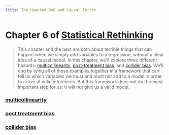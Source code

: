 ```yaml
---
title: The Haunted DAG and Causal Terror
---
```


# Chapter 6 of [Statistical Rethinking](notes/statistics/Statistical-Rethinking.md)

>This chapter and the next are both about terrible things that can happen when we simply add variables to a regression, without a clear idea of a causal model. In this chapter, we’ll explore three different hazards: [multicollinearity](notes/statistics/multicollinearity.md), [post-treatment bias](notes/statistics/post-treatment-bias.md), and [collider bias](notes/statistics/collider-bias.md). We’ll end by tying all of these examples together in a framework that can tell us which variables we must and must not add to a model in order to arrive at valid inferences. But this framework does not do the most important step for us: It will not give us a valid model.

### [multicollinearity](notes/statistics/multicollinearity.md)
### [post treatment bias](notes/statistics/post-treatment-bias.md)
### [collider bias](notes/statistics/collider-bias.md)
